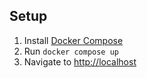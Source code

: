 ## Setup

1. Install [Docker Compose](https://docs.docker.com/compose/install/)
2. Run `docker compose up`
3. Navigate to [http://localhost](http://localhost)
